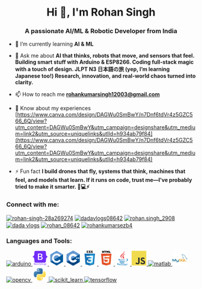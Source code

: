 <h1 align="center">Hi 👋, I'm Rohan Singh</h1>
<h3 align="center">A passionate AI/ML & Robotic Developer from India</h3>

- 🌱 I’m currently learning **AI & ML**

- 💬 Ask me about **AI that thinks, robots that move, and sensors that feel. Building smart stuff with Arduino & ESP8266. Coding full-stack magic with a touch of design. JLPT N3 日本語の旅 (yep, I’m learning Japanese too!) Research, innovation, and real-world chaos turned into clarity.**

- 📫 How to reach me **rohankumarsingh12003@gmail.com**

- 📄 Know about my experiences [https://www.canva.com/design/DAGWu0SmBwY/n7Dnf6tdVr4z5GZC566_6Q/view?utm_content=DAGWu0SmBwY&utm_campaign=designshare&utm_medium=link2&utm_source=uniquelinks&utlId=h934ab79f84](https://www.canva.com/design/DAGWu0SmBwY/n7Dnf6tdVr4z5GZC566_6Q/view?utm_content=DAGWu0SmBwY&utm_campaign=designshare&utm_medium=link2&utm_source=uniquelinks&utlId=h934ab79f84)

- ⚡ Fun fact **I build drones that fly, systems that think, machines that feel, and models that learn. If it runs on code, trust me—I’ve probably tried to make it smarter. 🧠💻⚡**

<h3 align="left">Connect with me:</h3>
<p align="left">
<a href="https://linkedin.com/in/rohan-singh-28a269274" target="blank"><img align="center" src="https://raw.githubusercontent.com/rahuldkjain/github-profile-readme-generator/master/src/images/icons/Social/linked-in-alt.svg" alt="rohan-singh-28a269274" height="30" width="40" /></a>
<a href="https://fb.com/dadavlogs08642" target="blank"><img align="center" src="https://raw.githubusercontent.com/rahuldkjain/github-profile-readme-generator/master/src/images/icons/Social/facebook.svg" alt="dadavlogs08642" height="30" width="40" /></a>
<a href="https://instagram.com/rohan.singh_2908" target="blank"><img align="center" src="https://raw.githubusercontent.com/rahuldkjain/github-profile-readme-generator/master/src/images/icons/Social/instagram.svg" alt="rohan.singh_2908" height="30" width="40" /></a>
<a href="https://www.youtube.com/c/dada vlogs" target="blank"><img align="center" src="https://raw.githubusercontent.com/rahuldkjain/github-profile-readme-generator/master/src/images/icons/Social/youtube.svg" alt="dada vlogs" height="30" width="40" /></a>
<a href="https://www.leetcode.com/rohan_08642" target="blank"><img align="center" src="https://raw.githubusercontent.com/rahuldkjain/github-profile-readme-generator/master/src/images/icons/Social/leet-code.svg" alt="rohan_08642" height="30" width="40" /></a>
<a href="https://auth.geeksforgeeks.org/user/rohankumarsezb4" target="blank"><img align="center" src="https://raw.githubusercontent.com/rahuldkjain/github-profile-readme-generator/master/src/images/icons/Social/geeks-for-geeks.svg" alt="rohankumarsezb4" height="30" width="40" /></a>
</p>

<h3 align="left">Languages and Tools:</h3>
<p align="left"> <a href="https://www.arduino.cc/" target="_blank" rel="noreferrer"> <img src="https://cdn.worldvectorlogo.com/logos/arduino-1.svg" alt="arduino" width="40" height="40"/> </a> <a href="https://getbootstrap.com" target="_blank" rel="noreferrer"> <img src="https://raw.githubusercontent.com/devicons/devicon/master/icons/bootstrap/bootstrap-plain-wordmark.svg" alt="bootstrap" width="40" height="40"/> </a> <a href="https://www.cprogramming.com/" target="_blank" rel="noreferrer"> <img src="https://raw.githubusercontent.com/devicons/devicon/master/icons/c/c-original.svg" alt="c" width="40" height="40"/> </a> <a href="https://www.w3schools.com/cpp/" target="_blank" rel="noreferrer"> <img src="https://raw.githubusercontent.com/devicons/devicon/master/icons/cplusplus/cplusplus-original.svg" alt="cplusplus" width="40" height="40"/> </a> <a href="https://www.w3schools.com/css/" target="_blank" rel="noreferrer"> <img src="https://raw.githubusercontent.com/devicons/devicon/master/icons/css3/css3-original-wordmark.svg" alt="css3" width="40" height="40"/> </a> <a href="https://www.w3.org/html/" target="_blank" rel="noreferrer"> <img src="https://raw.githubusercontent.com/devicons/devicon/master/icons/html5/html5-original-wordmark.svg" alt="html5" width="40" height="40"/> </a> <a href="https://www.java.com" target="_blank" rel="noreferrer"> <img src="https://raw.githubusercontent.com/devicons/devicon/master/icons/java/java-original.svg" alt="java" width="40" height="40"/> </a> <a href="https://developer.mozilla.org/en-US/docs/Web/JavaScript" target="_blank" rel="noreferrer"> <img src="https://raw.githubusercontent.com/devicons/devicon/master/icons/javascript/javascript-original.svg" alt="javascript" width="40" height="40"/> </a> <a href="https://www.mathworks.com/" target="_blank" rel="noreferrer"> <img src="https://upload.wikimedia.org/wikipedia/commons/2/21/Matlab_Logo.png" alt="matlab" width="40" height="40"/> </a> <a href="https://www.mysql.com/" target="_blank" rel="noreferrer"> <img src="https://raw.githubusercontent.com/devicons/devicon/master/icons/mysql/mysql-original-wordmark.svg" alt="mysql" width="40" height="40"/> </a> <a href="https://opencv.org/" target="_blank" rel="noreferrer"> <img src="https://www.vectorlogo.zone/logos/opencv/opencv-icon.svg" alt="opencv" width="40" height="40"/> </a> <a href="https://www.python.org" target="_blank" rel="noreferrer"> <img src="https://raw.githubusercontent.com/devicons/devicon/master/icons/python/python-original.svg" alt="python" width="40" height="40"/> </a> <a href="https://scikit-learn.org/" target="_blank" rel="noreferrer"> <img src="https://upload.wikimedia.org/wikipedia/commons/0/05/Scikit_learn_logo_small.svg" alt="scikit_learn" width="40" height="40"/> </a> <a href="https://www.tensorflow.org" target="_blank" rel="noreferrer"> <img src="https://www.vectorlogo.zone/logos/tensorflow/tensorflow-icon.svg" alt="tensorflow" width="40" height="40"/> </a> </p>
